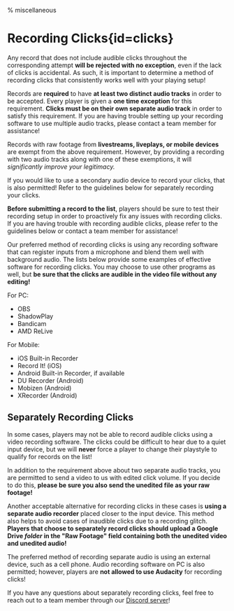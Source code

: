 % miscellaneous

<div class='panel fade js-scroll-anim' data-anim='fade'>
  
# Recording Clicks{id=clicks}

Any record that does not include audible clicks throughout the corresponding attempt **will be rejected with no exception**, even if the lack of clicks is accidental. As such, it is important to determine a method of recording clicks that consistently works well with your playing setup!

Records are **required** to have **at least two distinct audio tracks** in order to be accepted. Every player is given a **one time exception** for this requirement. **Clicks must be on their own separate audio track** in order to satisfy this requirement. If you are having trouble setting up your recording software to use multiple audio tracks, please contact a team member for assistance!

Records with raw footage from **livestreams, liveplays, or mobile devices** are exempt from the above requirement. However, by providing a recording with two audio tracks along with one of these exemptions, it will *significantly improve your legitimacy.*

If you would like to use a secondary audio device to record your clicks, that is also permitted! Refer to the guidelines below for separately recording your clicks.

**Before submitting a record to the list**, players should be sure to test their recording setup in order to proactively fix any issues with recording clicks. If you are having trouble with recording audible clicks, please refer to the guidelines below or contact a team member for assistance!
  
Our preferred method of recording clicks is using any recording software that can register inputs from a microphone and blend them well with background audio. The lists below provide some examples of effective software for recording clicks. You may choose to use other programs as well, but **be sure that the clicks are audible in the video file without any editing!**
  
For PC:
  
- OBS
- ShadowPlay
- Bandicam
- AMD ReLive
  
For Mobile:
  
- iOS Built-in Recorder 
- Record It! (iOS)
- Android Built-in Recorder, if available
- DU Recorder (Android)
- Mobizen (Android)
- XRecorder (Android)

## Separately Recording Clicks
  
In some cases, players may not be able to record audible clicks using a video recording software. The clicks could be difficult to hear due to a quiet input device, but we will **never** force a player to change their playstyle to qualify for records on the list!

In addition to the requirement above about two separate audio tracks, you are permitted to send a video to us with edited click volume. If you decide to do this, **please be sure you also send the unedited file as your raw footage!**

Another acceptable alternative for recording clicks in these cases is **using a separate audio recorder** placed closer to the input device. This method also helps to avoid cases of inaudible clicks due to a recording glitch. **Players that choose to separately record clicks should upload a Google Drive *folder* in the "Raw Footage" field containing both the unedited video and unedited audio!**
  
The preferred method of recording separate audio is using an external device, such as a cell phone. Audio recording software on PC is also permitted; however, players are **not allowed to use Audacity** for recording clicks!

If you have any questions about separately recording clicks, feel free to reach out to a team member through our [Discord server](https://discord.gg/demonlist)!  

</div>
